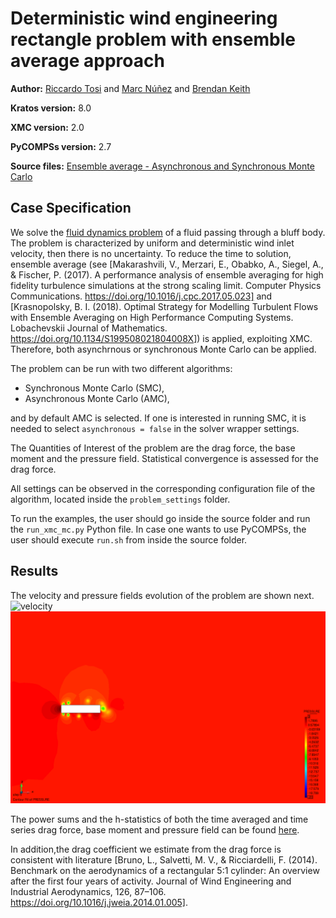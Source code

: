 # Deterministic wind engineering rectangle problem with ensemble average approach

**Author:** [Riccardo Tosi](https://github.com/riccardotosi) and [Marc Núñez](https://github.com/marcnunezc) and [Brendan Keith](https://brendankeith.github.io/)

**Kratos version:** 8.0

**XMC version:** 2.0

**PyCOMPSs version:** 2.7

**Source files:** [Ensemble average - Asynchronous and Synchronous Monte Carlo](source)

## Case Specification
We solve the [fluid dynamics problem](https://github.com/KratosMultiphysics/Kratos/tree/master/applications/FluidDynamicsApplication) of a fluid passing through a bluff body. The problem is characterized by uniform and deterministic wind inlet velocity, then there is no uncertainty. To reduce the time to solution, ensemble average (see [Makarashvili, V., Merzari, E., Obabko, A., Siegel, A., & Fischer, P. (2017). A performance analysis of ensemble averaging for high fidelity turbulence simulations at the strong scaling limit. Computer Physics Communications. https://doi.org/10.1016/j.cpc.2017.05.023] and [Krasnopolsky, B. I. (2018). Optimal Strategy for Modelling Turbulent Flows with Ensemble Averaging on High Performance Computing Systems. Lobachevskii Journal of Mathematics. https://doi.org/10.1134/S199508021804008X]) is applied, exploiting XMC. Therefore, both asynchrnous or synchronous Monte Carlo can be applied.

The problem can be run with two different algorithms:

* Synchronous Monte Carlo (SMC),
* Asynchronous Monte Carlo (AMC),

and by default AMC is selected. If one is interested in running SMC, it is needed to select `asynchronous = false` in the solver wrapper settings.

The Quantities of Interest of the problem are the drag force, the base moment and the pressure field. Statistical convergence is assessed for the drag force.

All settings can be observed in the corresponding configuration file of the algorithm, located inside the `problem_settings` folder.

To run the examples, the user should go inside the source folder and run the `run_xmc_mc.py` Python file. In case one wants to use PyCOMPSs, the user should execute `run.sh` from inside the source folder.

## Results

The velocity and pressure fields evolution of the problem are shown next.
![velocity](data/velocity.gif)
![velocity](data/pressure.gif)

The power sums and the h-statistics of both the time averaged and time series drag force, base moment and pressure field can be found [here](source/power_sums_outputs).

In addition,the drag coefficient we estimate from the drag force is consistent with literature [Bruno, L., Salvetti, M. V., & Ricciardelli, F. (2014). Benchmark on the aerodynamics of a rectangular 5:1 cylinder: An overview after the first four years of activity. Journal of Wind Engineering and Industrial Aerodynamics, 126, 87–106. https://doi.org/10.1016/j.jweia.2014.01.005].
